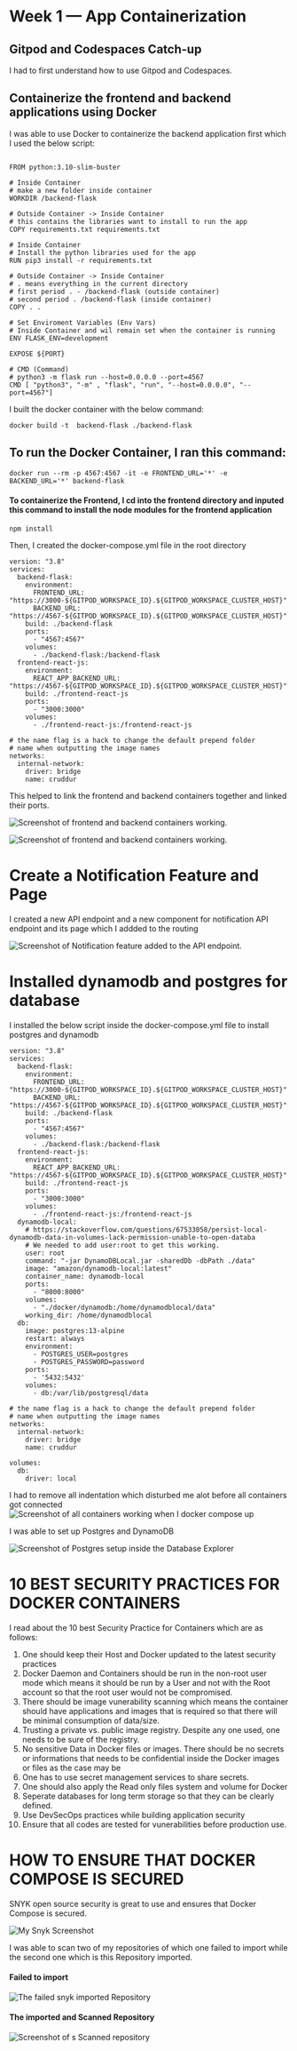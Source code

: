 # Week 1 — App Containerization
## Gitpod and Codespaces Catch-up
I had to first understand how to use Gitpod and Codespaces.
## Containerize the frontend and backend applications using Docker
I was able to use Docker to containerize the backend application first which I used the below script:
```

FROM python:3.10-slim-buster

# Inside Container
# make a new folder inside container
WORKDIR /backend-flask

# Outside Container -> Inside Container
# this contains the libraries want to install to run the app
COPY requirements.txt requirements.txt

# Inside Container
# Install the python libraries used for the app
RUN pip3 install -r requirements.txt

# Outside Container -> Inside Container
# . means everything in the current directory
# first period . - /backend-flask (outside container)
# second period . /backend-flask (inside container)
COPY . .

# Set Enviroment Variables (Env Vars)
# Inside Container and wil remain set when the container is running
ENV FLASK_ENV=development

EXPOSE ${PORT}

# CMD (Command)
# python3 -m flask run --host=0.0.0.0 --port=4567
CMD [ "python3", "-m" , "flask", "run", "--host=0.0.0.0", "--port=4567"]
```

I built the docker container with the below command:
```
docker build -t  backend-flask ./backend-flask
```
## To run the Docker Container, I ran this command:
```
docker run --rm -p 4567:4567 -it -e FRONTEND_URL='*' -e BACKEND_URL='*' backend-flask
```
#### To containerize the Frontend, I cd into the frontend directory and inputed this command to install the node modules for the frontend application
```
npm install
```
Then, I created the docker-compose.yml file in the root directory
```
version: "3.8"
services:
  backend-flask:
    environment:
      FRONTEND_URL: "https://3000-${GITPOD_WORKSPACE_ID}.${GITPOD_WORKSPACE_CLUSTER_HOST}"
      BACKEND_URL: "https://4567-${GITPOD_WORKSPACE_ID}.${GITPOD_WORKSPACE_CLUSTER_HOST}"
    build: ./backend-flask
    ports:
      - "4567:4567"
    volumes:
      - ./backend-flask:/backend-flask
  frontend-react-js:
    environment:
      REACT_APP_BACKEND_URL: "https://4567-${GITPOD_WORKSPACE_ID}.${GITPOD_WORKSPACE_CLUSTER_HOST}"
    build: ./frontend-react-js
    ports:
      - "3000:3000"
    volumes:
      - ./frontend-react-js:/frontend-react-js

# the name flag is a hack to change the default prepend folder
# name when outputting the image names
networks: 
  internal-network:
    driver: bridge
    name: cruddur
```
This helped to link the frontend and backend containers together and linked their ports.

![Screenshot of frontend and backend containers working.](https://github.com/ChinweIjy1/aws-bootcamp-cruddur-2023/blob/main/journal/assets/All%20contaners%20working.PNG)

![Screenshot of frontend and backend containers working.](https://github.com/ChinweIjy1/aws-bootcamp-cruddur-2023/blob/main/journal/assets/Frontend%20and%20backend%20connected.PNG)
# Create a Notification Feature and Page
I created a new API endpoint and a new component for notification API endpoint and its page which I addded to the routing

![Screenshot of Notification feature added to the API endpoint.](https://github.com/ChinweIjy1/aws-bootcamp-cruddur-2023/blob/main/journal/assets/Notification%20page%20created.PNG)

# Installed dynamodb and postgres for database

I installed the below script inside the docker-compose.yml file to install postgres and dynamodb

```
version: "3.8"
services:
  backend-flask:
    environment:
      FRONTEND_URL: "https://3000-${GITPOD_WORKSPACE_ID}.${GITPOD_WORKSPACE_CLUSTER_HOST}"
      BACKEND_URL: "https://4567-${GITPOD_WORKSPACE_ID}.${GITPOD_WORKSPACE_CLUSTER_HOST}"
    build: ./backend-flask
    ports:
      - "4567:4567"
    volumes:
      - ./backend-flask:/backend-flask
  frontend-react-js:
    environment:
      REACT_APP_BACKEND_URL: "https://4567-${GITPOD_WORKSPACE_ID}.${GITPOD_WORKSPACE_CLUSTER_HOST}"
    build: ./frontend-react-js
    ports:
      - "3000:3000"
    volumes:
      - ./frontend-react-js:/frontend-react-js
  dynamodb-local:
    # https://stackoverflow.com/questions/67533058/persist-local-dynamodb-data-in-volumes-lack-permission-unable-to-open-databa
    # We needed to add user:root to get this working.
    user: root
    command: "-jar DynamoDBLocal.jar -sharedDb -dbPath ./data"
    image: "amazon/dynamodb-local:latest"
    container_name: dynamodb-local
    ports:
      - "8000:8000"
    volumes:
      - "./docker/dynamodb:/home/dynamodblocal/data"
    working_dir: /home/dynamodblocal
  db:
    image: postgres:13-alpine
    restart: always
    environment:
      - POSTGRES_USER=postgres
      - POSTGRES_PASSWORD=password
    ports:
      - '5432:5432'
    volumes: 
      - db:/var/lib/postgresql/data

# the name flag is a hack to change the default prepend folder
# name when outputting the image names
networks: 
  internal-network:
    driver: bridge
    name: cruddur

volumes:
  db:
    driver: local
```

I had to remove all indentation which disturbed me alot before all containers got connected
![Screenshot of all containers working when I docker compose up](https://github.com/ChinweIjy1/aws-bootcamp-cruddur-2023/blob/main/journal/assets/FBPD%20connected.PNG)

I was able to set up Postgres and DynamoDB

![Screenshot of Postgres setup inside the Database Explorer](https://github.com/ChinweIjy1/aws-bootcamp-cruddur-2023/blob/main/journal/assets/add%20database%20explorer.PNG)

# 10 BEST SECURITY PRACTICES FOR DOCKER CONTAINERS
I read about the 10 best Security Practice for Containers which are as follows:
1. One should keep their Host and Docker updated to the latest security practices
2. Docker Daemon and Containers should be run in the non-root user mode which means it should be run by a User and not with the Root account so that the root user would not be compromised.
3. There should be image vunerability scanning which means the container should have applications and images that is required so that there will be minimal consumption of data/size.
4.  Trusting a private vs. public image registry. Despite any one used, one needs to be sure of the registry.
5.  No sensitive Data in Docker files or images. There should be no secrets or informations that needs to be confidential inside the Docker images or files as the case may be
6.  One has to use secret management services to share secrets.
7.  One should also apply the Read only files system and volume for Docker 
8.  Seperate databases for long term storage so that they can be clearly defined.
9.  Use DevSecOps practices while building application security
10.  Ensure that all codes are tested for vunerabilities before production use.

# HOW TO ENSURE THAT DOCKER COMPOSE IS SECURED

SNYK open source security is great to use and ensures that Docker Compose is secured.

![My Snyk Screenshot](https://github.com/ChinweIjy1/aws-bootcamp-cruddur-2023/blob/main/journal/assets/snyk.PNG)

I was able to scan two of my repositories of which one failed to import while the second one which is this Repository imported.

#### Failed to import

![The failed snyk imported Repository](https://github.com/ChinweIjy1/aws-bootcamp-cruddur-2023/blob/main/journal/assets/failed%20to%20import.PNG)

#### The imported and Scanned Repository

![Screenshot of s Scanned repository](https://github.com/ChinweIjy1/aws-bootcamp-cruddur-2023/blob/main/journal/assets/scanned%20aws%20bootcamp%20repo.PNG)
